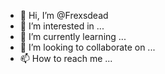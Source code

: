 - 👋 Hi, I’m @Frexsdead
- 👀 I’m interested in ...
- 🌱 I’m currently learning ...
- 💞️ I’m looking to collaborate on ...
- 📫 How to reach me ...

<!---
Frexsdead/Frexsdead is a ✨ special ✨ repository because its `README.md` (this file) appears on your GitHub profile.
You can click the Preview link to take a look at your changes.
--->
